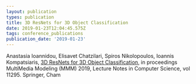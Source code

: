```yaml
---
layout: publication
types: publication
title: 3D ResNets for 3D Object Classification
date: 2019-01-23T12:04:45.575Z
tags: conference_publications
publication_date: '2019-01-23'
---
```

Anastasia Ioannidou, Elisavet Chatzilari, Spiros Nikolopoulos, Ioannis Kompatsiaris, [3D ResNets for 3D Object Classification](https://mklab.iti.gr/files/3D_ResNets_for_3D_object_classification.pdf), in proceedings MultiMedia Modeling (MMM) 2019, Lecture Notes in Computer Science, vol 11295. Springer, Cham

